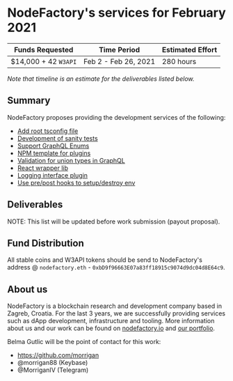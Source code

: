 # NodeFactory's services for February 2021

| Funds Requested | Time Period | Estimated Effort |
|-|-|-|
| $14,000 + 42 `W3API` | Feb 2 - Feb 26, 2021 | 280 hours |

*Note that timeline is an estimate for the deliverables listed below.*


## Summary

NodeFactory proposes providing the development services of the following:
* [Add root tsconfig file](https://github.com/Web3-API/prototype/issues/116)
* [Development of sanity tests](https://github.com/Web3-API/prototype/issues/111)
* [Support GraphQL Enums](https://github.com/Web3-API/prototype/issues/107)
* [NPM template for plugins](https://github.com/Web3-API/prototype/issues/110)
* [Validation for union types in GraphQL](https://github.com/Web3-API/prototype/issues/108)
* [React wrapper lib](https://discord.com/channels/796821176743362611/798543506809290804/799469323584143400)
* [Logging interface plugin](https://github.com/Web3-API/prototype/issues/33)
* [Use pre/post hooks to setup/destroy env](https://github.com/Web3-API/monorepo/issues/129)

## Deliverables

NOTE: This list will be updated before work submission (payout proposal).

## Fund Distribution
All stable coins and W3API tokens should be send to NodeFactory's address @ `nodefactory.eth` - `0xbD9f96663E07a83ff18915c9074d9dc04d8E64c9`.

## About us
NodeFactory is a blockchain research and development company based in Zagreb, Croatia. For the last 3 years, we are successfully providing services such as dApp development, infrastructure and tooling. More information about us and our work can be found on [nodefactory.io](https://nodefactory.io/) and [our portfolio](https://nodefactory.io/NodeFactory_portfolio_v5.pdf).

Belma Gutlic will be the point of contact for this work:
- https://github.com/morrigan  
- @morrigan88 (Keybase)
- @MorriganIV (Telegram)
